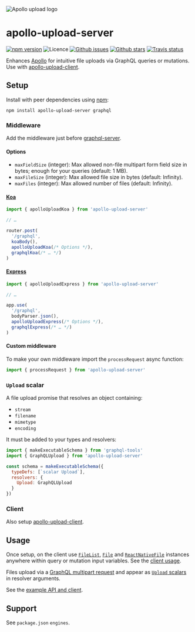 ![Apollo upload logo](https://cdn.rawgit.com/jaydenseric/apollo-upload-server/v4.0.0-alpha.2/apollo-upload-logo.svg)

# apollo-upload-server

[![npm version](https://img.shields.io/npm/v/apollo-upload-server.svg)](https://npm.im/apollo-upload-server) ![Licence](https://img.shields.io/npm/l/apollo-upload-server.svg) [![Github issues](https://img.shields.io/github/issues/jaydenseric/apollo-upload-server.svg)](https://github.com/jaydenseric/apollo-upload-server/issues) [![Github stars](https://img.shields.io/github/stars/jaydenseric/apollo-upload-server.svg)](https://github.com/jaydenseric/apollo-upload-server/stargazers) [![Travis status](https://img.shields.io/travis/jaydenseric/apollo-upload-server.svg)](https://travis-ci.org/jaydenseric/apollo-upload-server)

Enhances [Apollo](https://apollographql.com) for intuitive file uploads via GraphQL queries or mutations. Use with [apollo-upload-client](https://github.com/jaydenseric/apollo-upload-client).

## Setup

Install with peer dependencies using [npm](https://www.npmjs.com):

```
npm install apollo-upload-server graphql
```

### Middleware

Add the middleware just before [graphql-server](https://github.com/apollographql/graphql-server).

#### Options

* `maxFieldSize` (integer): Max allowed non-file multipart form field size in bytes; enough for your queries (default: 1 MB).
* `maxFileSize` (integer): Max allowed file size in bytes (default: Infinity).
* `maxFiles` (integer): Max allowed number of files (default: Infinity).

#### [Koa](http://koajs.com)

```js
import { apolloUploadKoa } from 'apollo-upload-server'

// …

router.post(
  '/graphql',
  koaBody(),
  apolloUploadKoa(/* Options */),
  graphqlKoa(/* … */)
)
```

#### [Express](http://expressjs.com)

```js
import { apolloUploadExpress } from 'apollo-upload-server'

// …

app.use(
  '/graphql',
  bodyParser.json(),
  apolloUploadExpress(/* Options */),
  graphqlExpress(/* … */)
)
```

#### Custom middleware

To make your own middleware import the `processRequest` async function:

```js
import { processRequest } from 'apollo-upload-server'
```

### `Upload` scalar

A file upload promise that resolves an object containing:

* `stream`
* `filename`
* `mimetype`
* `encoding`

It must be added to your types and resolvers:

```js
import { makeExecutableSchema } from 'graphql-tools'
import { GraphQLUpload } from 'apollo-upload-server'

const schema = makeExecutableSchema({
  typeDefs: [`scalar Upload`],
  resolvers: {
    Upload: GraphQLUpload
  }
})
```

### Client

Also setup [apollo-upload-client](https://github.com/jaydenseric/apollo-upload-client).

## Usage

Once setup, on the client use [`FileList`](https://developer.mozilla.org/en/docs/Web/API/FileList), [`File`](https://developer.mozilla.org/en/docs/Web/API/File) and [`ReactNativeFile`](https://github.com/jaydenseric/apollo-upload-client#react-native) instances anywhere within query or mutation input variables. See the [client usage](https://github.com/jaydenseric/apollo-upload-client#usage).

Files upload via a [GraphQL multipart request](https://github.com/jaydenseric/graphql-multipart-request-spec) and appear as [`Upload` scalars](#upload-scalar) in resolver arguments.

See the [example API and client](https://github.com/jaydenseric/apollo-upload-examples).

## Support

See `package.json` `engines`.
